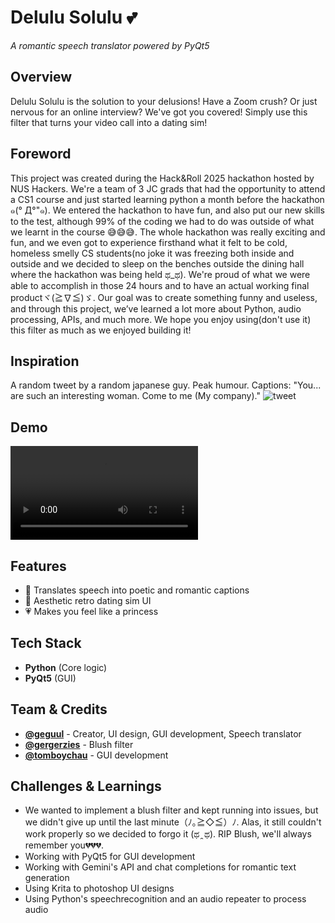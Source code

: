 # **Delulu Solulu** 💕  
*A romantic speech translator powered by PyQt5*  

## **Overview**  
Delulu Solulu is the solution to your delusions! Have a Zoom crush? Or just nervous for an online interview? We've got you covered! Simply use this filter that turns your video call into a dating sim! 

## Foreword
This project was created during the Hack&Roll 2025 hackathon hosted by NUS Hackers. We're a team of 3 JC grads that had the opportunity to attend a CS1 course and just started learning python a month before the hackathon ๑(° Д°"๑). We entered the hackathon to have fun, and also put our new skills to the test, although 99% of the coding we had to do was outside of what we learnt in the course 😅😅😅. The whole hackathon was really exciting and fun, and we even got to experience firsthand what it felt to be cold, homeless smelly CS students(no joke it was freezing both inside and outside and we decided to sleep on the benches outside the dining hall where the hackathon was being held ಥ_ಥ). We're proud of what we were able to accomplish in those 24 hours and to have an actual working final productヾ(≧∇≦)ゞ. Our goal was to create something funny and useless, and through this project, we’ve learned a lot more about Python, audio processing, APIs, and much more. We hope you enjoy using(don't use it) this filter as much as we enjoyed building it!

## **Inspiration**
A random tweet by a random japanese guy. Peak humour. Captions: "You... are such an interesting woman. Come to me (My company)."
![tweet](./images/tweet.jpg)

## **Demo**  
![demo](./images/demo.mp4)

## **Features**  
- 💌 Translates speech into poetic and romantic captions 
- 🌹 Aesthetic retro dating sim UI  
- 💗 Makes you feel like a princess

## **Tech Stack**  
- **Python** (Core logic)  
- **PyQt5** (GUI)  

## **Team & Credits**  
- **[@geguul](https://github.com/geguul)** - Creator, UI design, GUI development, Speech translator
- **[@gergerzies](https://github.com/gergerzies)** - Blush filter
- **[@tomboychau](https://github.com/tomboychau)** - GUI development

## **Challenges & Learnings**  
- We wanted to implement a blush filter and kept running into issues, but we didn't give up until the last minute（ﾉ｡≧◇≦）ﾉ. Alas, it still couldn't work properly so we decided to forgo it (ಥ ̯ ಥ). RIP Blush, we'll always remember you💔💔💔.
- Working with PyQt5 for GUI development
- Working with Gemini's API and chat completions for romantic text generation
- Using Krita to photoshop UI designs
- Using Python's speechrecognition and an audio repeater to process audio

